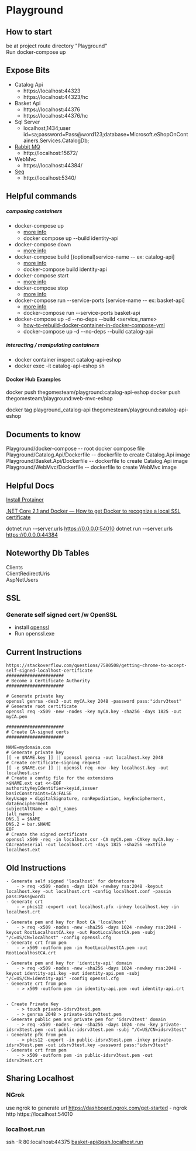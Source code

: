 # Playground


## How to start
be at project route directory "Playground"  
Run docker-compose up

## Expose Bits

- Catalog Api 
    - https://localhost:44323
    - https://localhost:44323/hc 
- Basket Api 
    - https://localhost:44376
    - https://localhost:44376/hc  
- Sql Server 
    - localhost,1434;user id=sa;password=Pass@word123;database=Microsoft.eShopOnContainers.Services.CatalogDb;  
- [Rabbit MQ](https://www.rabbitmq.com/) 
    - http://localhost:15672/
- WebMvc
    - https://localhost:44384/
- [Seq](https://datalust.co/seq)
    - http://localhost:5340/


## Helpful commands
##### composing containers
- docker-compose up
    - [more info](https://docs.docker.com/compose/reference/up/)
    - docker compose up --build identity-api
- docker-compose down
    - [more info](https://docs.docker.com/compose/reference/down/)
- docker-compose build [(optional)service-name -- ex: catalog-api]
    - [more info](https://docs.docker.com/compose/reference/build/)
    - docker-compose build identity-api
- docker-compose start
    - [more info](https://docs.docker.com/compose/reference/start/)
- docker-compose stop
    - [more info](https://docs.docker.com/compose/reference/stop/)
- docker-compose run --service-ports [service-name -- ex: basket-api]
    - [more info](https://docs.docker.com/compose/reference/run/)
    - docker-compose run --service-ports basket-api
- docker-compose up -d --no-deps --build <service_name>
    - [how-to-rebuild-docker-container-in-docker-compose-yml](https://stackoverflow.com/questions/36884991/how-to-rebuild-docker-container-in-docker-compose-yml)
    - docker-compose up -d --no-deps --build catalog-api



##### interacting / manipulating containers
- docker container inspect catalog-api-eshop
- docker exec -it catalog-api-eshop sh

#### Docker Hub Examples
docker push thegomesteam/playground:catalog-api-eshop 
docker push thegomesteam/playground:web-mvc-eshop

docker tag playground_catalog-api thegomesteam/playground:catalog-api-eshop  


## Documents to know

Playground/docker-compose -- root docker compose file  
Playground/Catalog.Api/Dockerfile -- dockerfile to create Catalog.Api image 
Playground/Basket.Api/Dockerfile -- dockerfile to create Catalog.Api image 
Playground/WebMvc/Dockerfile -- dockerfile to create WebMvc image

## Helpful Docs

[Install Protainer](https://www.portainer.io/installation/)

[.NET Core 2.1 and Docker — How to get Docker to recognize a local SSL certificate](https://mikewilliams.io/net-core-2-1-and-docker-how-to-get-docker-to-recognize-a-local-ssl-certificate-6e637e1e8800)  

dotnet run --server.urls https://0.0.0.0:54010
dotnet run --server.urls https://0.0.0.0:44384

## Noteworthy Db Tables

Clients  
ClientRedirectUris  
AspNetUsers  


## SSL

### Generate self signed cert /w OpenSSL
- install [openssl](https://www.openssl.org/)
- Run openssl.exe

## Current Instructions
```
https://stackoverflow.com/questions/7580508/getting-chrome-to-accept-self-signed-localhost-certificate
######################
# Become a Certificate Authority
######################

# Generate private key
openssl genrsa -des3 -out myCA.key 2048 -password pass:"idsrv3test"
# Generate root certificate
openssl req -x509 -new -nodes -key myCA.key -sha256 -days 1825 -out myCA.pem

######################
# Create CA-signed certs
######################

NAME=mydomain.com
# Generate private key
[[ -e $NAME.key ]] || openssl genrsa -out localhost.key 2048
# Create certificate-signing request
[[ -e $NAME.csr ]] || openssl req -new -key localhost.key -out localhost.csr
# Create a config file for the extensions
>$NAME.ext cat <<-EOF
authorityKeyIdentifier=keyid,issuer
basicConstraints=CA:FALSE
keyUsage = digitalSignature, nonRepudiation, keyEncipherment, dataEncipherment
subjectAltName = @alt_names
[alt_names]
DNS.1 = $NAME
DNS.2 = bar.$NAME
EOF
# Create the signed certificate
openssl x509 -req -in localhost.csr -CA myCA.pem -CAkey myCA.key -CAcreateserial -out localhost.crt -days 1825 -sha256 -extfile localhost.ext
```

## Old Instructions
```
- Generate self signed 'localhost' for dotnetcore
    - > req -x509 -nodes -days 1024 -newkey rsa:2048 -keyout localhost.key -out localhost.crt -config localhost.conf -passin pass:Pass@word1
- Generate crt
    - > pkcs12 -export -out localhost.pfx -inkey localhost.key -in localhost.crt

- Generate pem and key for Root CA 'localhost'
    - > req -x509 -nodes -new -sha256 -days 1024 -newkey rsa:2048 -keyout RootLocalhostCA.key -out RootLocalhostCA.pem -subj "/C=US/CN=localhost" -config openssl.cfg
- Generate crt from pem
    - > x509 -outform pem -in RootLocalhostCA.pem -out RootLocalhostCA.crt 

- Generate pem and key for 'identity-api' domain
    - > req -x509 -nodes -new -sha256 -days 1024 -newkey rsa:2048 -keyout identity-api.key -out identity-api.pem -subj "/C=US/CN=identity-api" -config openssl.cfg
- Generate crt from pem
    - > x509 -outform pem -in identity-api.pem -out identity-api.crt


- Create Private Key
    - > touch private-idsrv3test.pem
    - > genrsa 2048 > private-idsrv3test.pem
- Generate public pem and private pem for 'idsrv3test' domain
    - > req -x509 -nodes -new -sha256 -days 1024 -new -key private-idsrv3test.pem -out public-idsrv3test.pem -subj "/C=US/CN=idsrv3test" 
- Generate pfk from pem
    - > pkcs12 -export -in public-idsrv3test.pem -inkey private-idsrv3test.pem -out idsrv3test.key -password pass:"idsrv3test"
- Generate crt from pem
    - > x509 -outform pem -in public-idsrv3test.pem -out idsrv3test.crt
```


## Sharing Localhost
### NGrok
 use ngrok to generate url https://dashboard.ngrok.com/get-started - ngrok http https://localhost:54010
### localhost.run
ssh -R 80:localhost:44375 basket-api@ssh.localhost.run